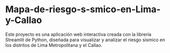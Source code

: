 # Mapa-de-riesgo-s-smico-en-Lima-y-Callao
Este proyecto es una aplicación web interactiva creada con la librería Streamlit de Python, diseñada para visualizar y analizar el riesgo sísmico en los distritos de Lima Metropolitana y el Callao.
